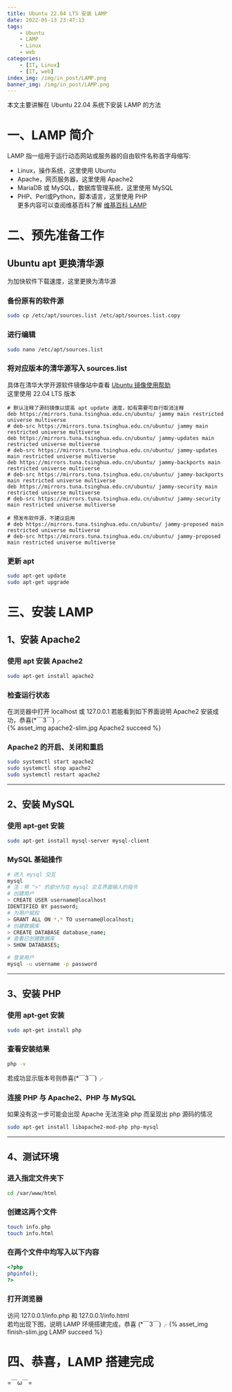 ```yaml
---
title: Ubuntu 22.04 LTS 安装 LAMP
date: 2022-05-13 23:47:13
tags:
    - Ubuntu
    - LAMP
    - Linux
    - web
categories:
    - [IT, Linux]
    - [IT, web]
index_img: /img/in_post/LAMP.png
banner_img: /img/in_post/LAMP.png
---
```


本文主要讲解在 Ubuntu 22.04 系统下安装 LAMP 的方法
<!-- more -->

# 一、LAMP 简介
LAMP 指一组用于运行动态网站或服务器的自由软件名称首字母缩写:
- Linux，操作系统，这里使用 Ubuntu
- Apache，网页服务器，这里使用 Apache2
- MariaDB 或 MySQL，数据库管理系统，这里使用 MySQL
- PHP、Perl或Python，脚本语言，这里使用 PHP  
更多内容可以查阅维基百科了解 [维基百科 LAMP](https://zh.wikipedia.org/wiki/LAMP)


# 二、预先准备工作

## Ubuntu apt 更换清华源

为加快软件下载速度，这里更换为清华源

### 备份原有的软件源
```bash
sudo cp /etc/apt/sources.list /etc/apt/sources.list.copy
```
### 进行编辑
```bash
sudo nano /etc/apt/sources.list
```
### 将对应版本的清华源写入 sources.list
具体在清华大学开源软件镜像站中查看 [Ubuntu 镜像使用帮助](https://mirrors.tuna.tsinghua.edu.cn/help/ubuntu/)  
这里使用 22.04 LTS 版本
```source
# 默认注释了源码镜像以提高 apt update 速度，如有需要可自行取消注释
deb https://mirrors.tuna.tsinghua.edu.cn/ubuntu/ jammy main restricted universe multiverse
# deb-src https://mirrors.tuna.tsinghua.edu.cn/ubuntu/ jammy main restricted universe multiverse
deb https://mirrors.tuna.tsinghua.edu.cn/ubuntu/ jammy-updates main restricted universe multiverse
# deb-src https://mirrors.tuna.tsinghua.edu.cn/ubuntu/ jammy-updates main restricted universe multiverse
deb https://mirrors.tuna.tsinghua.edu.cn/ubuntu/ jammy-backports main restricted universe multiverse
# deb-src https://mirrors.tuna.tsinghua.edu.cn/ubuntu/ jammy-backports main restricted universe multiverse
deb https://mirrors.tuna.tsinghua.edu.cn/ubuntu/ jammy-security main restricted universe multiverse
# deb-src https://mirrors.tuna.tsinghua.edu.cn/ubuntu/ jammy-security main restricted universe multiverse

# 预发布软件源，不建议启用
# deb https://mirrors.tuna.tsinghua.edu.cn/ubuntu/ jammy-proposed main restricted universe multiverse
# deb-src https://mirrors.tuna.tsinghua.edu.cn/ubuntu/ jammy-proposed main restricted universe multiverse
```
### 更新 apt
```bash
sudo apt-get update
sudo apt-get upgrade
```


# 三、安装 LAMP

## 1、安装 Apache2

### 使用 apt 安装 Apache2
```bash
sudo apt-get install apache2
```

### 检查运行状态
在浏览器中打开 localhost 或 127.0.0.1 若能看到如下界面说明 Apache2 安装成功，恭喜(*￣3￣)╭  
{% asset_img apache2-slim.jpg Apache2 succeed %}

### Apache2 的开启、关闭和重启
```bash
sudo systemctl start apache2
sudo systemctl stop apache2
sudo systemctl restart apache2
```

---

## 2、安装 MySQL

### 使用 apt-get 安装
```bash
sudo apt-get install mysql-server mysql-client
```

### MySQL 基础操作
```bash
# 进入 mysql 交互
mysql
# 注：带 ">" 的部分为在 mysql 交互界面输入的指令
# 创建用户
> CREATE USER username@localhost
IDENTIFIED BY password;
# 为用户赋权
> GRANT ALL ON *.* TO username@localhost;
# 创建数据库
> CREATE DATABASE database_name;
# 查看已创建数据库
> SHOW DATABASES;

# 登录用户
mysql -u username -p password
```

---

## 3、安装 PHP

### 使用 apt-get 安装
```bash
sudo apt-get install php
```

### 查看安装结果
```bash
php -v
```
若成功显示版本号则恭喜(*￣3￣)╭

### 连接 PHP 与 Apache2、PHP 与 MySQL
如果没有这一步可能会出现 Apache 无法渲染 php 而呈现出 php 源码的情况  

```bash
sudo apt-get install libapache2-mod-php php-mysql
```

---

## 4、测试环境

### 进入指定文件夹下
```bash
cd /var/www/html
```

### 创建这两个文件
```bash
touch info.php
touch info.html
```

### 在两个文件中均写入以下内容
```php
<?php
phpinfo();
?>
```

### 打开浏览器
访问 127.0.0.1/info.php 和 127.0.0.1/info.html  
若均出现下图，说明 LAMP 环境搭建完成，恭喜 (*￣3￣)╭
{% asset_img finish-slim.jpg LAMP succeed %}


# 四、恭喜，LAMP 搭建完成
=￣ω￣=